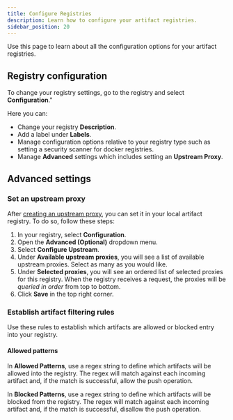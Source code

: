```yaml
---
title: Configure Registries
description: Learn how to configure your artifact registries. 
sidebar_position: 20
---
```


Use this page to learn about all the configuration options for your artifact registries. 

## Registry configuration

To change your registry settings, go to the registry and select **Configuration**."

Here you can:
- Change your registry **Description**.
- Add a label under **Labels**.
- Manage configuration options relative to your registry type such as setting a security scanner for docker registries.
- Manage **Advanced** settings which includes setting an **Upstream Proxy**. 

## Advanced settings

### Set an upstream proxy

After [creating an upstream proxy](/docs/artifact-registry/manage-registries/create-registry#create-an-upstream-proxy), you can set it in your local artifact registry. To do so, follow these steps:

1. In your registry, select **Configuration**.
2. Open the **Advanced (Optional)** dropdown menu. 
3. Select **Configure Upstream**.
4. Under **Available upstream proxies**, you will see a list of available upstream proxies. Select as many as you would like. 
5. Under **Selected proxies**, you will see an ordered list of selected proxies for this registry. When the registry receives a request, the proxies will be *queried in order* from top to bottom.
6. Click **Save** in the top right corner. 

### Establish artifact filtering rules

Use these rules to establish which artifacts are allowed or blocked entry into your registry.

#### Allowed patterns

In **Allowed Patterns**, use a regex string to define which artifacts will be allowed into the registry. The regex will match against each incoming artifact and, if the match is successful, allow the push operation. 

In **Blocked Patterns**, use a regex string to define which artifacts will be blocked from the registry. The regex will match against each incoming artifact and, if the match is successful, disallow the push operation. 